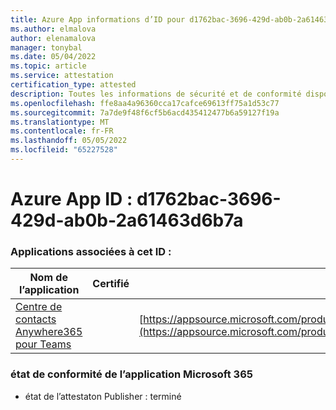 ```yaml
---
title: Azure App informations d’ID pour d1762bac-3696-429d-ab0b-2a61463d6b7a
ms.author: elmalova
author: elenamalova
manager: tonybal
ms.date: 05/04/2022
ms.topic: article
ms.service: attestation
certification_type: attested
description: Toutes les informations de sécurité et de conformité disponibles pour d1762bac-3696-429d-ab0b-2a61463d6b7a.
ms.openlocfilehash: ffe8aa4a96360cca17cafce69613ff75a1d53c77
ms.sourcegitcommit: 7a7de9f48f6cf5b6acd435412477b6a59127f19a
ms.translationtype: MT
ms.contentlocale: fr-FR
ms.lasthandoff: 05/05/2022
ms.locfileid: "65227528"
---
```

# <a name="azure-app-id-d1762bac-3696-429d-ab0b-2a61463d6b7a"></a>Azure App ID : d1762bac-3696-429d-ab0b-2a61463d6b7a


### <a name="apps-associated-with-this-id"></a>Applications associées à cet ID :
| **Nom de l’application** | **Certifié** | **Afficher dans AppSource** |
|--------------|---------------|-----------------------|
| [Centre de contacts Anywhere365 pour Teams](../forward/workstreampeople.anywhere365contactcenterforteams.md) |  | [https://appsource.microsoft.com/product/office/workstreampeople.anywhere365contactcenterforteams](https://appsource.microsoft.com/product/office/workstreampeople.anywhere365contactcenterforteams) |

### <a name="microsoft-365-app-compliance-status"></a>état de conformité de l’application Microsoft 365
- état de l’attestaton Publisher : terminé

